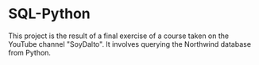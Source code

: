 # SQL-Python
 This project is the result of a final exercise of a course taken on the YouTube channel "SoyDalto". It involves querying the Northwind database from Python.
